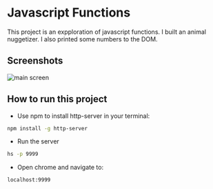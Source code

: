# Javascript Functions

This project is an expploration of javascript functions.  I built an animal nuggetizer.  I also printed some numbers to the DOM.

## Screenshots
![main screen](.screens/Capture.PNG)

## How to run this project
* Use npm to install http-server in your terminal:
```sh
npm install -g http-server
```
* Run the server
```sh
hs -p 9999
```
* Open chrome and navigate to:
```
localhost:9999
```

